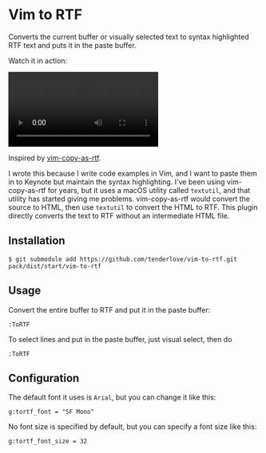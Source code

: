 # Vim to RTF

Converts the current buffer or visually selected text to syntax highlighted RTF
text and puts it in the paste buffer.

Watch it in action:

<video src="https://github.com/tenderlove/vim-to-rtf/assets/3124/f50894d9-1eff-44c6-9531-e85f15bc7171" width="300"></video>

Inspired by [vim-copy-as-rtf](https://github.com/zerowidth/vim-copy-as-rtf).

I wrote this because I write code examples in Vim, and I want to paste them
in to Keynote but maintain the syntax highlighting.  I've been using
vim-copy-as-rtf for years, but it uses a macOS utility called `textutil`, and
that utility has started giving me problems.  vim-copy-as-rtf would convert
the source to HTML, then use `textutil` to convert the HTML to RTF.  This
plugin directly converts the text to RTF without an intermediate HTML file.

## Installation

```
$ git submodule add https://github.com/tenderlove/vim-to-rtf.git pack/dist/start/vim-to-rtf
```

## Usage

Convert the entire buffer to RTF and put it in the paste buffer:

```
:ToRTF
```

To select lines and put in the paste buffer, just visual select, then do

```
:ToRTF
```

## Configuration

The default font it uses is `Arial`, but you can change it like this:

```vim
g:tortf_font = "SF Mono"
```

No font size is specified by default, but you can specify a font size like this:

```vim
g:tortf_font_size = 32
```
